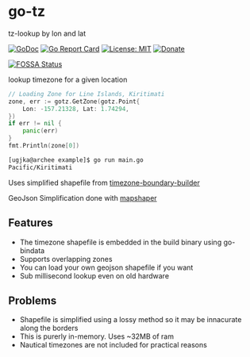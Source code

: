 # go-tz

tz-lookup by lon and lat

[![GoDoc](https://godoc.org/github.com/ugjka/go-tz?status.svg)](https://godoc.org/github.com/ugjka/go-tz)
[![Go Report Card](https://goreportcard.com/badge/github.com/ugjka/go-tz)](https://goreportcard.com/report/github.com/ugjka/go-tz)
[![License: MIT](https://img.shields.io/badge/License-MIT-yellow.svg)](https://opensource.org/licenses/MIT)
[![Donate](https://dl.ugjka.net/Donate-PayPal-green.svg)](https://www.paypal.me/ugjka)

[![FOSSA Status](https://app.fossa.io/api/projects/git%2Bgithub.com%2Fugjka%2Fgo-tz.svg?type=large)](https://app.fossa.io/projects/git%2Bgithub.com%2Fugjka%2Fgo-tz?ref=badge_large)

lookup timezone for a given location

```go
// Loading Zone for Line Islands, Kiritimati
zone, err := gotz.GetZone(gotz.Point{
    Lon: -157.21328, Lat: 1.74294,
})
if err != nil {
    panic(err)
}
fmt.Println(zone[0])
```

```bash
[ugjka@archee example]$ go run main.go
Pacific/Kiritimati
```

Uses simplified shapefile from [timezone-boundary-builder](https://github.com/evansiroky/timezone-boundary-builder/)

GeoJson Simplification done with [mapshaper](http://mapshaper.org/)

## Features

* The timezone shapefile is embedded in the build binary using go-bindata
* Supports overlapping zones
* You can load your own geojson shapefile if you want
* Sub millisecond lookup even on old hardware

## Problems

* Shapefile is simplified using a lossy method so it may be innacurate along the borders
* This is purerly in-memory. Uses ~32MB of ram
* Nautical timezones are not included for practical reasons
